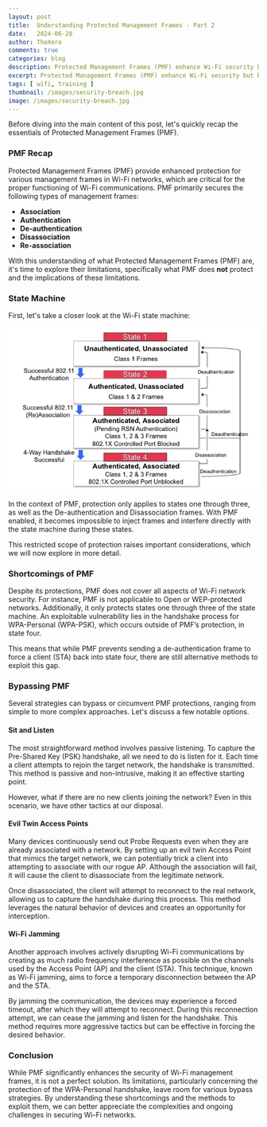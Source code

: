 ```yaml
---
layout: post
title:  Understanding Protected Management Frames - Part 2
date:	2024-06-28 
author: TheXero
comments: true
categories: blog
description: Protected Management Frames (PMF) enhance Wi-Fi security but have limitations, such as not covering Open or WEP networks and the WPA-Personal handshake. Vulnerabilities can be exploited through passive listening, evil twin APs, and Wi-Fi jamming. Understanding these gaps is crucial for better Wi-Fi security.
excerpt: Protected Management Frames (PMF) enhance Wi-Fi security but have limitations, such as not covering Open or WEP networks and the WPA-Personal handshake. Vulnerabilities can be exploited through passive listening, evil twin APs, and Wi-Fi jamming. Understanding these gaps is crucial for better Wi-Fi security.
tags: [ wifi, training ]
thumbnail: /images/security-breach.jpg
image: /images/security-breach.jpg
---
```


Before diving into the main content of this post, let's quickly recap the essentials of Protected Management Frames (PMF).

### PMF Recap
Protected Management Frames (PMF) provide enhanced protection for various management frames in Wi-Fi networks, which are critical for the proper functioning of Wi-Fi communications. PMF primarily secures the following types of management frames:

- **Association**
- **Authentication**
- **De-authentication**
- **Disassociation**
- **Re-association**

With this understanding of what Protected Management Frames (PMF) are, it's time to explore their limitations, specifically what PMF does **not** protect and the implications of these limitations.

### State Machine
First, let's take a closer look at the Wi-Fi state machine:

![state_machine](/images/state_machine.png)

In the context of PMF, protection only applies to states one through three, as well as the De-authentication and Disassociation frames. With PMF enabled, it becomes impossible to inject frames and interfere directly with the state machine during these states.

This restricted scope of protection raises important considerations, which we will now explore in more detail.

### Shortcomings of PMF
Despite its protections, PMF does not cover all aspects of Wi-Fi network security. For instance, PMF is not applicable to Open or WEP-protected networks. Additionally, it only protects states one through three of the state machine. An exploitable vulnerability lies in the handshake process for WPA-Personal (WPA-PSK), which occurs outside of PMF’s protection, in state four.

This means that while PMF prevents sending a de-authentication frame to force a client (STA) back into state four, there are still alternative methods to exploit this gap.

### Bypassing PMF
Several strategies can bypass or circumvent PMF protections, ranging from simple to more complex approaches. Let's discuss a few notable options.

#### Sit and Listen
The most straightforward method involves passive listening. To capture the Pre-Shared Key (PSK) handshake, all we need to do is listen for it. Each time a client attempts to rejoin the target network, the handshake is transmitted. This method is passive and non-intrusive, making it an effective starting point.

However, what if there are no new clients joining the network? Even in this scenario, we have other tactics at our disposal.

#### Evil Twin Access Points
Many devices continuously send out Probe Requests even when they are already associated with a network. By setting up an evil twin Access Point that mimics the target network, we can potentially trick a client into attempting to associate with our rogue AP. Although the association will fail, it will cause the client to disassociate from the legitimate network.

Once disassociated, the client will attempt to reconnect to the real network, allowing us to capture the handshake during this process. This method leverages the natural behavior of devices and creates an opportunity for interception.

#### Wi-Fi Jamming
Another approach involves actively disrupting Wi-Fi communications by creating as much radio frequency interference as possible on the channels used by the Access Point (AP) and the client (STA). This technique, known as Wi-Fi jamming, aims to force a temporary disconnection between the AP and the STA.

By jamming the communication, the devices may experience a forced timeout, after which they will attempt to reconnect. During this reconnection attempt, we can cease the jamming and listen for the handshake. This method requires more aggressive tactics but can be effective in forcing the desired behavior.

### Conclusion
While PMF significantly enhances the security of Wi-Fi management frames, it is not a perfect solution. Its limitations, particularly concerning the protection of the WPA-Personal handshake, leave room for various bypass strategies. By understanding these shortcomings and the methods to exploit them, we can better appreciate the complexities and ongoing challenges in securing Wi-Fi networks.
